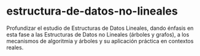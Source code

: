 # estructura-de-datos-no-lineales
Profundizar el estudio de Estructuras de Datos Lineales, dando énfasis en esta fase a las Estructuras de Datos no Lineales (árboles y grafos), a los mecanismos de algoritmia y árboles y su aplicación práctica en contextos reales.
